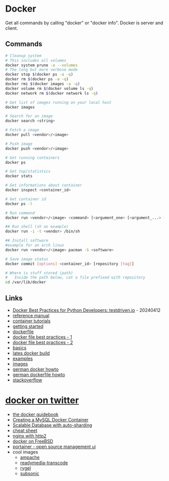 # Docker

Get all commands by calling "docker" or "docker info".
Docker is server and client.

## Commands

```bash
# Cleanup system
# This includes all volumes
docker system prune -a --volumes
# The long but more verbose mode
docker stop $(docker ps -a -q)
docker rm $(docker ps -a -q)
docker rmi $(docker images -a -q)
docker volume rm $(docker volume ls -q)
docker network rm $(docker network ls -q)

# Get list of images running on your local host
docker images

# Search for an image
docker search <string>

# Fetch a image
docker pull <vendor>/<image>

# Push image
docker push <vendor>/<image>

# Get running containers
docker ps

# Get top/statistics
docker stats

# Get informations about container
docker inspect <container_id>

# Get container id
docker ps -l

# Run command
docker run <vendor>/<image> <command> [<argument_one> [<argument_...> [<argument_n>]]]

## Run shell (sh as example)
docker run -i -t <vendor> /bin/sh

## Install software
#example for an arch linux
docker run <vendor>/<image> pacman -S <software>

# Save image status
docker commit [options] <container_id> [repository [tag]]

# Where is stuff stored (path)
#   Inside the path below, cat a file prefixed with repository
cd /var/lib/docker
```

## Links

* [Docker Best Practices for Python Developers: testdriven.io](https://testdriven.io/blog/docker-best-practices/) - 20240412
* [reference manual](http://docs.docker.io/en/latest/reference/)
* [container tutorials](http://containertutorials.com/)
* [getting started](https://www.docker.io/gettingstarted/)
* [dockerfile](https://www.docker.io/learn/dockerfile/)
* [docker file best practices - 1](http://crosbymichael.com/dockerfile-best-practices.html)
* [docker file best practices - 2](http://crosbymichael.com/dockerfile-best-practices-take-2.html)
* [basics](http://docs.docker.io/en/latest/use/basics/)
* [lates docker build](http://docs.docker.io/en/latest/terms/image/)
* [examples](http://docs.docker.io/en/latest/examples/)
* [images](http://index.docker.io/)
* [german docker howto](http://www.heise.de/developer/artikel/Anwendungen-mit-Docker-transportabel-machen-2127220.html)
* [german dockerfile howto](http://www.heise.de/developer/artikel/Mit-Docker-automatisiert-Anwendungscontainer-erstellen-2145030.html)
* [stackoverflow](http://stackoverflow.com/search?q=docker)
# [docker on twitter](http://twitter.com/getdocker/)
* [the docker guidebook](http://kencochrane.net/blog/2013/08/the-docker-guidebook/)
* [Creating a MySQL Docker Container](http://txt.fliglio.com/2013/11/creating-a-mysql-docker-container/)
* [Scalable Database with auto-sharding](https://crate.io/)
* [cheat sheet](https://ma.ttias.be/docker-cheat-sheet/)
* [nginx with http2](https://ma.ttias.be/run-nginx-proxy-docker-container-http2/)
* [docker on FreeBSD](https://wiki.freebsd.org/Docker)
* [portainer - open source management ui](https://portainer.io/install.html)
* cool images
    * [ampache](https://hub.docker.com/r/ampache/ampache/)
    * [readymedia-transcode](https://hub.docker.com/r/mdouchement/readymedia-transcode/)
    * [rygel](https://hub.docker.com/r/tomsotte/rygel/)
    * [subsonic](https://hub.docker.com/r/hurricane/subsonic/)
